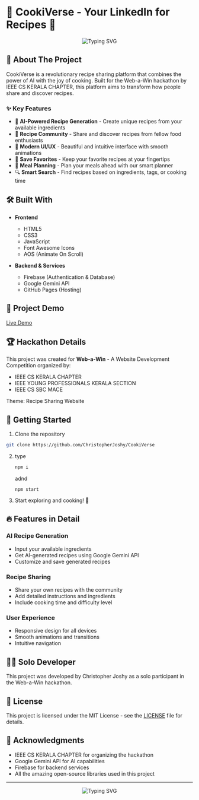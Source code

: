 # 🍳 CookiVerse - Your LinkedIn for Recipes 🥘

<div align="center">
  <img src="https://readme-typing-svg.herokuapp.com?font=Fira+Code&weight=500&size=40&pause=1000&color=FF6B6B&center=true&vCenter=true&random=false&width=600&height=100&lines=Share+%7C+Discover+%7C+Create" alt="Typing SVG" />
</div>

## 🚀 About The Project

CookiVerse is a revolutionary recipe sharing platform that combines the power of AI with the joy of cooking. Built for the Web-a-Win hackathon by IEEE CS KERALA CHAPTER, this platform aims to transform how people share and discover recipes.

### ✨ Key Features

- 🤖 **AI-Powered Recipe Generation** - Create unique recipes from your available ingredients
- 👥 **Recipe Community** - Share and discover recipes from fellow food enthusiasts
- 📱 **Modern UI/UX** - Beautiful and intuitive interface with smooth animations
- 🔖 **Save Favorites** - Keep your favorite recipes at your fingertips
- 📅 **Meal Planning** - Plan your meals ahead with our smart planner
- 🔍 **Smart Search** - Find recipes based on ingredients, tags, or cooking time

## 🛠️ Built With

- **Frontend**
  - HTML5
  - CSS3
  - JavaScript
  - Font Awesome Icons
  - AOS (Animate On Scroll)

- **Backend & Services**
  - Firebase (Authentication & Database)
  - Google Gemini API
  - GitHub Pages (Hosting)

## 🎯 Project Demo

[Live Demo](https://cookiverse.onrender.com/)

## 🏆 Hackathon Details

This project was created for **Web-a-Win** - A Website Development Competition organized by:
- IEEE CS KERALA CHAPTER
- IEEE YOUNG PROFESSIONALS KERALA SECTION
- IEEE CS SBC MACE

Theme: Recipe Sharing Website

## 🚀 Getting Started

1. Clone the repository
```bash
git clone https://github.com/ChristopherJoshy/CookiVerse
```

2. type
   ```bash
   npm i
   ```
   adnd
   ```
   npm start

4. Start exploring and cooking! 🍳

## 🔥 Features in Detail

### AI Recipe Generation
- Input your available ingredients
- Get AI-generated recipes using Google Gemini API
- Customize and save generated recipes

### Recipe Sharing
- Share your own recipes with the community
- Add detailed instructions and ingredients
- Include cooking time and difficulty level

### User Experience
- Responsive design for all devices
- Smooth animations and transitions
- Intuitive navigation

## 👨‍💻 Solo Developer

This project was developed by Christopher Joshy as a solo participant in the Web-a-Win hackathon.

## 📝 License

This project is licensed under the MIT License - see the [LICENSE](LICENSE) file for details.

## 🙏 Acknowledgments

- IEEE CS KERALA CHAPTER for organizing the hackathon
- Google Gemini API for AI capabilities
- Firebase for backend services
- All the amazing open-source libraries used in this project

---

<div align="center">
  <img src="https://readme-typing-svg.herokuapp.com?font=Fira+Code&weight=500&size=30&pause=1000&color=FF6B6B&center=true&vCenter=true&random=false&width=600&height=100&lines=Happy+Cooking!+%F0%9F%8D%B3" alt="Typing SVG" />
</div> 
